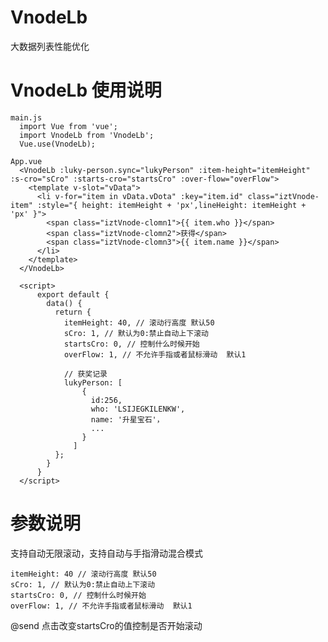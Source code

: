 # VnodeLb
大数据列表性能优化

#
# VnodeLb 使用说明
    main.js
      import Vue from 'vue';
      import VnodeLb from 'VnodeLb';
      Vue.use(VnodeLb);
      
    App.vue
      <VnodeLb :luky-person.sync="lukyPerson" :item-height="itemHeight" :s-cro="sCro" :starts-cro="startsCro" :over-flow="overFlow">
        <template v-slot="vData">
          <li v-for="item in vData.vDota" :key="item.id" class="iztVnode-item" :style="{ height: itemHeight + 'px',lineHeight: itemHeight + 'px' }">
            <span class="iztVnode-clomn1">{{ item.who }}</span>
            <span class="iztVnode-clomn2">获得</span>
            <span class="iztVnode-clomn3">{{ item.name }}</span>
          </li>
        </template>
      </VnodeLb>

      <script>
          export default {
            data() {
              return {
                itemHeight: 40, // 滚动行高度 默认50
                sCro: 1, // 默认为0:禁止自动上下滚动
                startsCro: 0, // 控制什么时候开始
                overFlow: 1, // 不允许手指或者鼠标滑动  默认1

                // 获奖记录
                lukyPerson: [
                    {
                      id:256,
                      who: 'LSIJEGKILENKW',
                      name: '升星宝石'，
                      ...
                    }
                  ]
              };
            }
          }
      </script>

# 参数说明
支持自动无限滚动，支持自动与手指滑动混合模式

    itemHeight: 40 // 滚动行高度 默认50
    sCro: 1, // 默认为0:禁止自动上下滚动
    startsCro: 0, // 控制什么时候开始
    overFlow: 1, // 不允许手指或者鼠标滑动  默认1
    
@send 点击改变startsCro的值控制是否开始滚动
  
